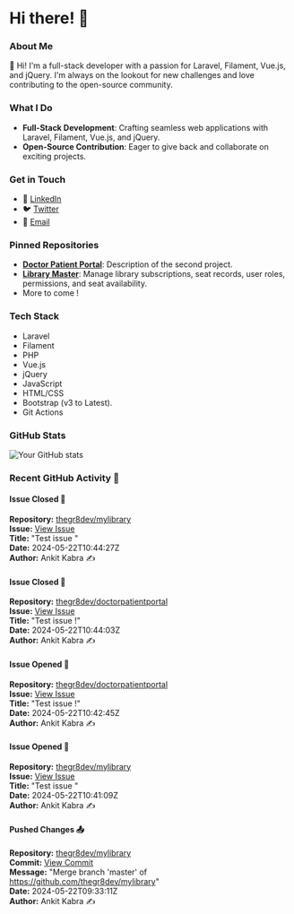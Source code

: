 # Hi there! 👋

### About Me
👋 Hi! I'm a full-stack developer with a passion for Laravel, Filament, Vue.js, and jQuery. I'm always on the lookout for new challenges and love contributing to the open-source community.

### What I Do
- **Full-Stack Development**: Crafting seamless web applications with Laravel, Filament, Vue.js, and jQuery.
- **Open-Source Contribution**: Eager to give back and collaborate on exciting projects.

### Get in Touch
- 💼 [LinkedIn](https://www.linkedin.com/in/ankit-kabra-00737b151)
- 🐦 [Twitter](https://twitter.com/thegr8devX)
- 📧 [Email](mailto:ankitswonders@gmail.com)

### Pinned Repositories
- [**Doctor Patient Portal**](https://github.com/thegr8dev/doctorpatientportal): Description of the second project.
- [**Library Master**](https://github.com/thegr8dev/mylibrary): Manage library subscriptions, seat records, user roles, permissions, and seat availability.
- More to come !

### Tech Stack
- Laravel
- Filament
- PHP
- Vue.js
- jQuery
- JavaScript
- HTML/CSS
- Bootstrap (v3 to Latest).
- Git Actions 

### GitHub Stats
![Your GitHub stats](https://github-readme-stats.vercel.app/api?username=thegr8dev&show_icons=true&theme=radical)

<!--START_SECTION:activity-->
### Recent GitHub Activity 🎉
#### Issue Closed 🛑
**Repository:** [thegr8dev/mylibrary](https://github.com/thegr8dev/mylibrary)  
**Issue:** [View Issue](https://github.com/thegr8dev/mylibrary/issues/1)  
**Title:** "Test issue "  
**Date:** 2024-05-22T10:44:27Z  
**Author:** Ankit Kabra ✍️

#### Issue Closed 🛑
**Repository:** [thegr8dev/doctorpatientportal](https://github.com/thegr8dev/doctorpatientportal)  
**Issue:** [View Issue](https://github.com/thegr8dev/doctorpatientportal/issues/14)  
**Title:** "Test issue !"  
**Date:** 2024-05-22T10:44:03Z  
**Author:** Ankit Kabra ✍️

#### Issue Opened 📝
**Repository:** [thegr8dev/doctorpatientportal](https://github.com/thegr8dev/doctorpatientportal)  
**Issue:** [View Issue](https://github.com/thegr8dev/doctorpatientportal/issues/14)  
**Title:** "Test issue !"  
**Date:** 2024-05-22T10:42:45Z  
**Author:** Ankit Kabra ✍️

#### Issue Opened 📝
**Repository:** [thegr8dev/mylibrary](https://github.com/thegr8dev/mylibrary)  
**Issue:** [View Issue](https://github.com/thegr8dev/mylibrary/issues/1)  
**Title:** "Test issue "  
**Date:** 2024-05-22T10:41:09Z  
**Author:** Ankit Kabra ✍️

#### Pushed Changes 📤
**Repository:** [thegr8dev/mylibrary](https://github.com/thegr8dev/mylibrary)  
**Commit:** [View Commit](https://github.com/thegr8dev/mylibrary/commit/6190516063f9978a54269b67050d039fecb248e7)  
**Message:** "Merge branch 'master' of https://github.com/thegr8dev/mylibrary"  
**Date:** 2024-05-22T09:33:11Z  
**Author:** Ankit Kabra ✍️

<!--END_SECTION:activity-->
